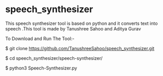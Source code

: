 # speech_synthesizer

This speech synthesizer tool is based on python and it converts text into speech
.This tool is made by Tanushree Sahoo and Aditya Gurav

To Download and Run The Tool:-

$ git clone https://github.com/TanushreeSahoo/speech_synthesizer.git

$ cd speech_synthesizer/speech-synthesizer/

$ python3 Speech-Synthesizer.py




